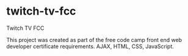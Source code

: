 # twitch-tv-fcc
Twitch TV FCC

This project was created as part of the free code camp front end web developer certificate requirements. AJAX, HTML, CSS, JavaScript.
